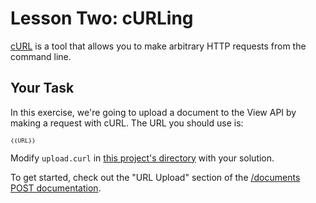 # Lesson Two: cURLing

[cURL](http://curl.haxx.se/) is a tool that allows you to make arbitrary HTTP requests from the command line.

## Your Task

In this exercise, we're going to upload a document to the View API by making a request with cURL. The URL you should use is:

<span style="word-break: break-all; font-size: 80%">`{{URL}}`</span>

Modify `upload.curl` in [this project's directory](/open/01-curling) with your solution.

To get started, check out the "URL Upload" section of the [/documents POST documentation](http://developers.box.com/view/#post-documents).
